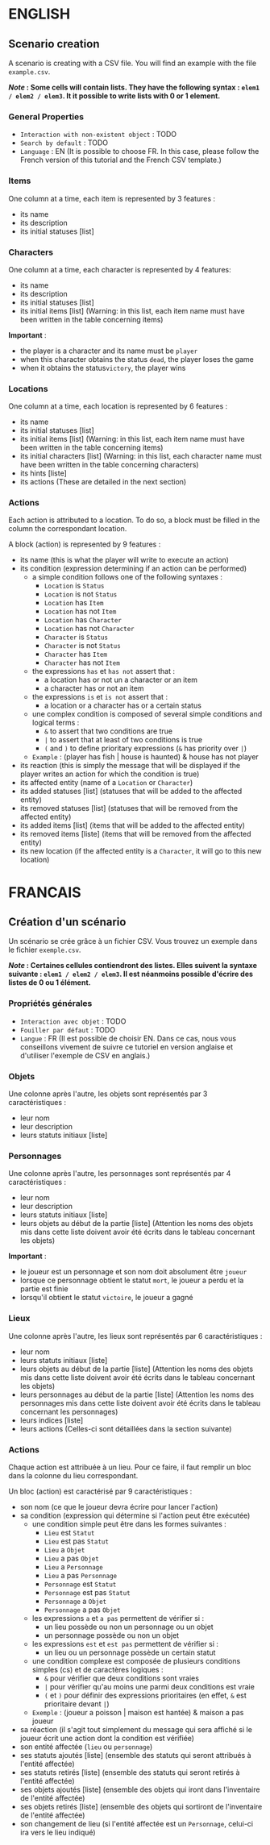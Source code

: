 # ENGLISH

## Scenario creation

A scenario is creating with a CSV file. You will find an example with the file ```example.csv```.

***Note* : Some cells will contain lists. They have the following syntax : ```elem1 / elem2 / elem3```. It it possible to write lists with 0 or 1 element.**

### General Properties

- ```Interaction with non-existent object``` : TODO
- ```Search by default``` : TODO
- ```Language``` : EN (It is possible to choose FR. In this case, please follow the French version of this tutorial and the French CSV template.)

### Items

One column at a time, each item is represented by 3 features :
- its name
- its description
- its initial statuses [list]

### Characters

One column at a time, each character is represented by 4 features:
- its name
- its description
- its initial statuses [list]
- its initial items [list] (Warning: in this list, each item name must have been written in the table concerning items)

**Important** :
- the player is a character and its name must be ```player```
- when this character obtains the status ```dead```, the player loses the game
- when it obtains the status```victory```, the player wins

### Locations

One column at a time, each location is represented by 6 features :
- its name
- its initial statuses [list]
- its initial items [list] (Warning: in this list, each item name must have been written in the table concerning items)
- its initial characters [list] (Warning: in this list, each character name must have been written in the table concerning characters)
- its hints [liste]
- its actions (These are detailed in the next section)

### Actions

Each action is attributed to a location. To do so, a block must be filled in the column the correspondant location.

A block (action) is represented by 9 features :
- its name (this is what the player will write to execute an action)
- its condition (expression determining if an action can be performed)
    - a simple condition follows one of the following syntaxes :
        - ```Location``` is ```Status```
        - ```Location``` is not ```Status```
        - ```Location``` has ```Item```
        - ```Location``` has not ```Item```
        - ```Location``` has ```Character```
        - ```Location``` has not ```Character```
        - ```Character``` is ```Status```
        - ```Character``` is not ```Status```
        - ```Character``` has ```Item```
        - ```Character``` has not ```Item```
    - the expressions ```has``` et ```has not``` assert that :
        - a location has or not un a character or an item
        - a character has or not an item
    - the expressions ```is``` et ```is not``` assert that :
        - a location or a character has or a certain status
    - une complex condition is composed of several simple conditions and logical terms :
        - ```&``` to assert that two conditions are true
        - ```|``` to assert that at least of two conditions is true
        - ```(``` and ```)``` to define prioritary expressions (```&``` has priority over ```|```)
    - ```Example``` : (player has fish | house is haunted) & house has not player
- its reaction (this is simply the message that will be displayed if the player writes an action for which the condition is true)
- its affected entity (name of a ```Location``` or ```Character```)
- its added statuses [list] (statuses that will be added to the affected entity)
- its removed statuses [list] (statuses that will be removed from the affected entity)
- its added items [list] (items that will be added to the affected entity)
- its removed items [liste] (items that will be removed from the affected entity)
- its new location (if the affected entity is a ```Character```, it will go to this new location)

# FRANCAIS

## Création d'un scénario

Un scénario se crée grâce à un fichier CSV. Vous trouvez un exemple dans le fichier ```exemple.csv```.

***Note* : Certaines cellules contiendront des listes. Elles suivent la syntaxe suivante : ```elem1 / elem2 / elem3```. Il est néanmoins possible d'écrire des listes de 0 ou 1 élément.**

### Propriétés générales

- ```Interaction avec objet``` : TODO
- ```Fouiller par défaut``` : TODO
- ```Langue``` : FR (Il est possible de choisir EN. Dans ce cas, nous vous conseillons vivement de suivre ce tutoriel en version anglaise et d'utiliser l'exemple de CSV en anglais.)

### Objets

Une colonne après l'autre, les objets sont représentés par 3 caractéristiques :
- leur nom
- leur description
- leurs statuts initiaux [liste]

### Personnages

Une colonne après l'autre, les personnages sont représentés par 4 caractéristiques :
- leur nom
- leur description
- leurs statuts initiaux [liste]
- leurs objets au début de la partie [liste] (Attention les noms des objets mis dans cette liste doivent avoir été écrits dans le tableau concernant les objets)

**Important** :
- le joueur est un personnage et son nom doit absolument être ```joueur```
- lorsque ce personnage obtient le statut ```mort```, le joueur a perdu et la partie est finie
- lorsqu'il obtient le statut ```victoire```, le joueur a gagné

### Lieux

Une colonne après l'autre, les lieux sont représentés par 6 caractéristiques :
- leur nom
- leurs statuts initiaux [liste]
- leurs objets au début de la partie [liste] (Attention les noms des objets mis dans cette liste doivent avoir été écrits dans le tableau concernant les objets)
- leurs personnages au début de la partie [liste] (Attention les noms des personnages mis dans cette liste doivent avoir été écrits dans le tableau concernant les personnages)
- leurs indices [liste]
- leurs actions (Celles-ci sont détaillées dans la section suivante)

### Actions

Chaque action est attribuée à un lieu. Pour ce faire, il faut remplir un bloc dans la colonne du lieu correspondant.

Un bloc (action) est caractérisé par 9 caractéristiques :
- son nom (ce que le joueur devra écrire pour lancer l'action)
- sa condition (expression qui détermine si l'action peut être exécutée)
    - une condition simple peut être dans les formes suivantes :
        - ```Lieu``` est ```Statut```
        - ```Lieu``` est pas ```Statut```
        - ```Lieu``` a ```Objet```
        - ```Lieu``` a pas ```Objet```
        - ```Lieu``` a ```Personnage```
        - ```Lieu``` a pas ```Personnage```
        - ```Personnage``` est ```Statut```
        - ```Personnage``` est pas ```Statut```
        - ```Personnage``` a ```Objet```
        - ```Personnage``` a pas ```Objet```
    - les expressions ```a``` et ```a pas``` permettent de vérifier si :
        - un lieu possède ou non un personnage ou un objet
        - un personnage possède ou non un objet
    - les expressions ```est``` et ```est pas``` permettent de vérifier si :
        - un lieu ou un personnage possède un certain statut
    - une condition complexe est composée de plusieurs conditions simples (cs) et de caractères logiques :
        - ```&``` pour vérifier que deux conditions sont vraies
        - ```|``` pour vérifier qu'au moins une parmi deux conditions est vraie
        - ```(``` et ```)``` pour définir des expressions prioritaires (en effet, ```&``` est prioritaire devant ```|```)
    - ```Exemple``` : (joueur a poisson | maison est hantée) & maison a pas joueur
- sa réaction (il s'agit tout simplement du message qui sera affiché si le joueur écrit une action dont la condition est vérifiée)
- son entité affectée (```lieu``` ou ```personnage```)
- ses statuts ajoutés [liste] (ensemble des statuts qui seront attribués à l'entité affectée)
- ses statuts retirés [liste] (ensemble des statuts qui seront retirés à l'entité affectée)
- ses objets ajoutés [liste] (ensemble des objets qui iront dans l'inventaire de l'entité affectée)
- ses objets retirés [liste] (ensemble des objets qui sortiront de l'inventaire de l'entité affectée)
- son changement de lieu (si l'entité affectée est un ```Personnage```, celui-ci ira vers le lieu indiqué)